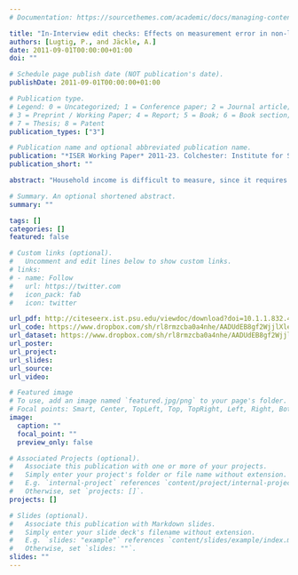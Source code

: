 ```yaml
---
# Documentation: https://sourcethemes.com/academic/docs/managing-content/

title: "In-Interview edit checks: Effects on measurement error in non-labour income and estimates of household income and poverty"
authors: [Lugtig, P., and Jäckle, A.]
date: 2011-09-01T00:00:00+01:00
doi: ""

# Schedule page publish date (NOT publication's date).
publishDate: 2011-09-01T00:00:00+01:00

# Publication type.
# Legend: 0 = Uncategorized; 1 = Conference paper; 2 = Journal article;
# 3 = Preprint / Working Paper; 4 = Report; 5 = Book; 6 = Book section;
# 7 = Thesis; 8 = Patent
publication_types: ["3"]

# Publication name and optional abbreviated publication name.
publication: "*ISER Working Paper* 2011-23. Colchester: Institute for Social and Economic Research."
publication_short: ""

abstract: "Household income is difficult to measure, since it requires collecting information about all potential income sources for each member of a household. We assess the effects of two types of edit check questions on measurement error and survey estimates: within-wave edit checks use responses to questions earlier in the same interview to query apparent inconsistencies in responses; dependent interviewing uses responses from prior interviews to query apparent inconsistencies over time. The findings suggest that traditional interviewing methods underestimate household income in the lower tail of the income distribution, but that neither edit check method has much effect on estimated poverty rates or transition rates in poverty."

# Summary. An optional shortened abstract.
summary: ""

tags: []
categories: []
featured: false

# Custom links (optional).
#   Uncomment and edit lines below to show custom links.
# links:
# - name: Follow
#   url: https://twitter.com
#   icon_pack: fab
#   icon: twitter

url_pdf: http://citeseerx.ist.psu.edu/viewdoc/download?doi=10.1.1.832.4508&rep=rep1&type=pdf
url_code: https://www.dropbox.com/sh/rl8rmzcba0a4nhe/AADUdEB8gf2WjjlXleWCl2Oua?dl=0
url_dataset: https://www.dropbox.com/sh/rl8rmzcba0a4nhe/AADUdEB8gf2WjjlXleWCl2Oua?dl=0
url_poster:
url_project:
url_slides:
url_source:
url_video:

# Featured image
# To use, add an image named `featured.jpg/png` to your page's folder. 
# Focal points: Smart, Center, TopLeft, Top, TopRight, Left, Right, BottomLeft, Bottom, BottomRight.
image:
  caption: ""
  focal_point: ""
  preview_only: false

# Associated Projects (optional).
#   Associate this publication with one or more of your projects.
#   Simply enter your project's folder or file name without extension.
#   E.g. `internal-project` references `content/project/internal-project/index.md`.
#   Otherwise, set `projects: []`.
projects: []

# Slides (optional).
#   Associate this publication with Markdown slides.
#   Simply enter your slide deck's filename without extension.
#   E.g. `slides: "example"` references `content/slides/example/index.md`.
#   Otherwise, set `slides: ""`.
slides: ""
---
```

